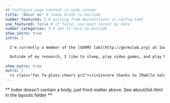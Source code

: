 ```yaml
---
## Configure page content in wide column
title: "About me" # leave blank to exclude
number_featured: 1 # pulling from mainSections in config.toml
use_featured: false # if false, use most recent by date
number_categories: 3 # set to zero to exclude
show_intro: true
intro: |
  
  I'm currently a member of the [GERMS lab](http://germslab.org) at Iowa State University. The focus of our work is in understanding how human activity affects the environment; specifically, we are studying the effects that agriculture has in soil and lake water systems. I previously studied how agriculture impacts biodiversity in soil communities and wrote [MetaFunPrimer](https://github.com/pommevilla/MetaFunPrimer), a pipeline that designs high-throughput qPCR primers to target specific functional genes within an environment. My current projects are in predicting harmful algal blooms in Iowa lakes and analyzing the effect of crop priming additions on nitrogen fixation. 

  Outside of my research, I like to sleep, play video games, and play Magic: the Gathering. I'm also currently learning TypeScript.
  
show_outro: true
outro: |
  <i class="fas fa-glass-cheers pr2"></i>Sincere thanks to [Maëlle Salmon](https://masalmon.eu/) for her help naming this Hugo theme!
---
```


** index doesn't contain a body, just front matter above.
See about/list.html in the layouts folder **